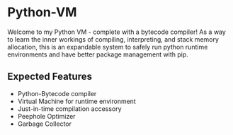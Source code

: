 # Python-VM
Welcome to my Python VM - complete with a bytecode compiler! As a way to learn the inner workings of compiling, interpreting, and stack memory allocation, this is an expandable system to safely run python runtime environments and have better package management with pip.

## Expected Features
- Python-Bytecode compiler
- Virtual Machine for runtime environment
- Just-in-time compilation accessory
- Peephole Optimizer
- Garbage Collector

